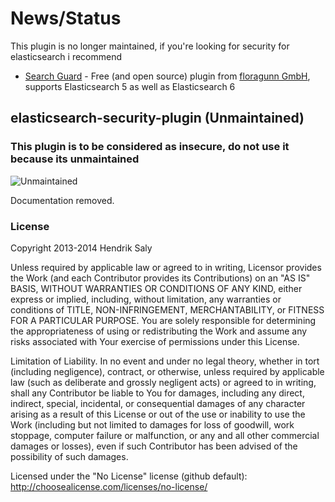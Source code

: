 # News/Status
This plugin is no longer maintained, if you're looking for security for elasticsearch i recommend

* [Search Guard](https://github.com/floragunncom/search-guard) - Free (and open source) plugin from [floragunn GmbH](https://floragunn.com/searchguard/), supports Elasticsearch 5 as well as Elasticsearch 6

## elasticsearch-security-plugin (Unmaintained)
### This plugin is to be considered as insecure, do not use it because its unmaintained
![Unmaintained](http://upload.wikimedia.org/wikipedia/en/thumb/5/57/Circle-style-warning.svg/200px-Circle-style-warning.svg.png)

Documentation removed.

<h3>License</h3>
Copyright 2013-2014 Hendrik Saly

Unless required by applicable law or agreed to in writing, Licensor provides the Work (and each Contributor provides its Contributions) 
on an "AS IS" BASIS, WITHOUT WARRANTIES OR CONDITIONS OF ANY KIND, either express or implied, including, without limitation, any warranties or 
conditions of TITLE, NON-INFRINGEMENT, MERCHANTABILITY, or FITNESS FOR A PARTICULAR PURPOSE. You are solely responsible for determining the 
appropriateness of using or redistributing the Work and assume any risks associated with Your exercise of permissions under this License.

Limitation of Liability. In no event and under no legal theory, whether in tort (including negligence), contract, or otherwise, unless 
required by applicable law (such as deliberate and grossly negligent acts) or agreed to in writing, shall any Contributor be liable to 
You for damages, including any direct, indirect, special, incidental, or consequential damages of any character arising as a result of 
this License or out of the use or inability to use the Work (including but not limited to damages for loss of goodwill, work stoppage, 
computer failure or malfunction, or any and all other commercial damages or losses), even if such Contributor has been advised of the 
possibility of such damages.

Licensed under the "No License" license (github default): 
http://choosealicense.com/licenses/no-license/

